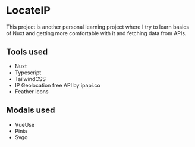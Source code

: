 # LocateIP

This project is another personal learning project where I try to learn basics of Nuxt and getting more comfortable with it and fetching data from APIs.

## Tools used

- Nuxt
- Typescript
- TailwindCSS
- IP Geolocation free API by ipapi.co
- Feather Icons

## Modals used
- VueUse
- Pinia
- Svgo
